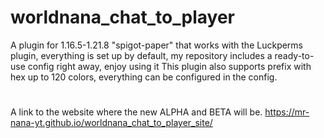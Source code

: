 # worldnana_chat_to_player
A plugin for 1.16.5-1.21.8 "spigot-paper" that works with the Luckperms plugin, everything is set up by default, my repository includes a ready-to-use config right away, enjoy using it This plugin also supports prefix with hex up to 120 colors, everything can be configured in the config. 
#
A link to the website where the new ALPHA and BETA will be.
https://mr-nana-yt.github.io/worldnana_chat_to_player_site/

